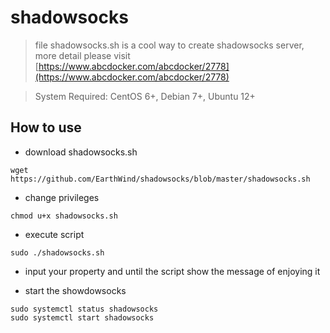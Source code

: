 # shadowsocks
> file shadowsocks.sh is a cool way to create shadowsocks server, more detail please visit [https://www.abcdocker.com/abcdocker/2778](https://www.abcdocker.com/abcdocker/2778)

> System Required:  CentOS 6+, Debian 7+, Ubuntu 12+ 

## How to use
- download shadowsocks.sh 
````
wget https://github.com/EarthWind/shadowsocks/blob/master/shadowsocks.sh
````
- change privileges
````
chmod u+x shadowsocks.sh
`````
- execute script
````
sudo ./shadowsocks.sh
````
- input your property and until the script show the message of enjoying it

- start the showdowsocks
````
sudo systemctl status shadowsocks
sudo systemctl start shadowsocks
`````

